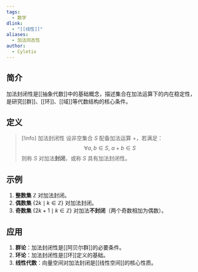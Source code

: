 ```yaml
---
tags:
  - 数学
dlink:
  - "[[线性]]"
aliases:
  - 加法同态性
author:
  - Cyletix
---
```

## 简介
加法封闭性是[[抽象代数]]中的基础概念，描述集合在加法运算下的内在稳定性，是研究[[群]]、[[环]]、[[域]]等代数结构的核心条件。

## 定义
>[!info] 加法封闭性
>设非空集合 $S$ 配备加法运算 $+$，若满足：
>$$ \forall a,b \in S,\ a+b \in S $$
>则称 $S$ 对加法**封闭**，或称 $S$ 具有加法封闭性。

## 示例
1. **整数集** $\mathbb{Z}$ 对加法封闭。
2. **偶数集** $\{2k \mid k \in \mathbb{Z}\}$ 对加法封闭。
3. **奇数集** $\{2k+1 \mid k \in \mathbb{Z}\}$ 对加法**不封闭**（两个奇数相加为偶数）。

## 应用
1. **群论**：加法封闭性是[[阿贝尔群]]的必要条件。
2. **环论**：加法封闭性是[[环]]定义的基础。
3. **线性代数**：向量空间对加法封闭是[[线性空间]]的核心性质。
